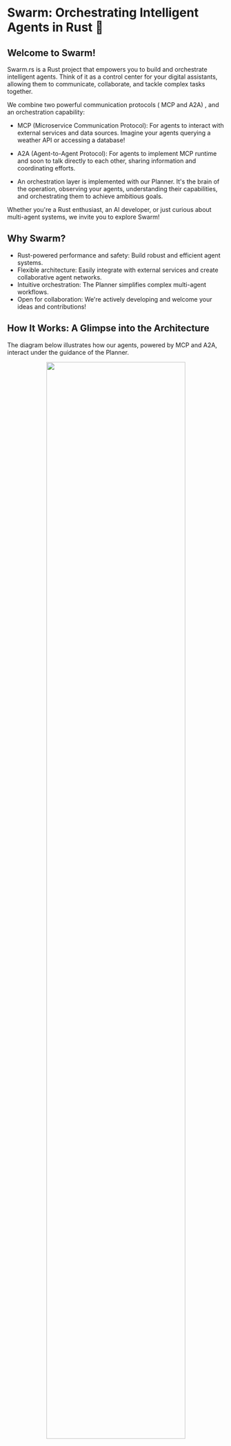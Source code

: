 # **Swarm: Orchestrating Intelligent Agents in Rust 🦀**

## **Welcome to Swarm\!**

Swarm.rs is a Rust project that empowers you to build and orchestrate intelligent agents. Think of it as a control center for your digital assistants, allowing them to communicate, collaborate, and tackle complex tasks together.

We combine two powerful communication protocols ( MCP and A2A) , and an orchestration capability:

* MCP (Microservice Communication Protocol): For agents to interact with external services and data sources. Imagine your agents querying a weather API or accessing a database\!  

* A2A (Agent-to-Agent Protocol): For agents to implement MCP runtime and soon to talk directly to each other, sharing information and coordinating efforts.

* An orchestration layer is implemented with our Planner. It's the brain of the operation, observing your agents, understanding their capabilities, and orchestrating them to achieve ambitious goals.

Whether you're a Rust enthusiast, an AI developer, or just curious about multi-agent systems, we invite you to explore Swarm\!

## **Why Swarm?**

* Rust-powered performance and safety: Build robust and efficient agent systems.  
* Flexible architecture: Easily integrate with external services and create collaborative agent networks.  
* Intuitive orchestration: The Planner simplifies complex multi-agent workflows.  
* Open for collaboration: We're actively developing and welcome your ideas and contributions\!

## **How It Works: A Glimpse into the Architecture**

The diagram below illustrates how our agents, powered by MCP and A2A, interact under the guidance of the Planner.

<p align="center" width="80%">
    <img width="80%" src="./documentation/swarm_architecture.png">
</p>

* MCP RunTime: Enable  agents to connect to the outside world (e.g., fetching real-time data, interacting with APIs).  

* A2A Agents: Agents that specialize in specific tasks, an can embed an MCP runtime. 

* Planner: The orchestrator that understands the overall goal, breaks it down, and directs the A2A agents to execute the plan.Through planner, agents can communicate with each other to achieve sub-goals.  

* When Planner is used as an A2A Planner Server, it can also enables recursivity, as well as more complex pattern.

If needed for experimentation purpose, an MCP Server is provided in the examples section.

## **Getting Started: Join the Swarm\!**

Ready to dive in? Here's how to get your first Swarm.rs components up and running.

### **Prerequisites**

To enable your agents to think and communicate, you'll need access to an OpenAI-compatible chat completion API.

* Our recommendation for speed: [Groq](https://api.groq.com/openai/v1/chat/completions) (we've had great success with the qwen/qwen3-32b model).  

* Also tested with: [Gemini](https://generativelanguage.googleapis.com/v1beta/openai/chat/completions).


### **Building swarm**

First, compile the workspace to ensure all dependencies are in sync:
```bash
cargo build --release
```

### **Configuration Details**

The configuration directory is your go-to for customizing agent behavior:

*   `agent_a2a_config.toml`: Configuration for A2A server agents. ( They can embed mcp agents)
*   `agent_mcp_config.toml`: Configuration for MCP runtime.
*   `agent_planner_config.toml`: Configuration for the planner stand alone agent, or planner a2a server agent.

LLM Models:  We've found `qwen/qwen3-32b` to be highly effective, especially for MCP interactions.  

Each model can access to its own LLM. The urls are parametrized in config files while API KEY needs to be injected at runtime.

To enable MCP features, you need to have an MCP server up and running. There is one in examples in case you need one for testing purpose


## **KickStart**

We created a launcher project , so that you can experiment easily launching Swarm Agents

* Swarm Launcher : [https://github.com/fcn06/swarm_launcher](https://github.com/fcn06/swarm_launcher) 

You will be able to launch an a2a agent ( with or without MCP capability), a simple planner, and a planner agent ( to enable recursivity)


## **Manual Launching of Agents**

Now, let's fire up some agents\!

* A2A Agent Server (your individual intelligent assistants):  
  You can run multiple A2A agents, each with its own configuration.  ( In the example, the a2a agent embeds a MCP agent )

```bash
  # Run compiled binary.
  # LLM_A2A_API_KEY (for normal agent) and LLM_MCP_API_KEY (for mcp embedded if any) needs to be defined upfront
  # They need to be compatible with llm_url defined in config file for a2a agents and mcp runtime(Gemini, Groq or whatever else that you use) 
  # You can define log level as well. Default Level is warn
  ./target/release/simple_agent_server --config-file "configuration/agent_a2a_config.toml" --log-level "warn"
```

* Planner (the orchestrator):  
  Ask the Planner to achieve a goal by providing a user query.  

```bash
  # Run compiled binary.
  # LLM_PLANNER_API_KEY needs to be defined upfront.
  # It needs to be compatible with llm url defined in config file for planner agent (Gemini, Groq or whatever else that you use) 
  # You can define log level as well. Default is warn
  ./target/release/planner_agent --user-query "What is the weather in Boston?" --log-level "info"
```
  *Remember to replace "What is the weather in Boston?" with your own query\!*


## **Under the Hood: Swarm.rs Crate Breakdown**

The swarm project is composed of several specialized sub-crates:

* `a2a_agent_backbone`: The core of the framework. Implement an A2A agent server that can if needed incorporate MCP runtime for external interactions. It can be connected to its own LLM 
* `a2a_planner_backbone`: The brain for the A2A Planner. It connects to declared A2A agents, understands their skills, creates a plan, and executes it to achieve your goals. Available as a standalone agent, as well as an A2A agent server. It can be connected to its own LLM 
* `configuration`: Manages all your Swarm.rs configuration files.  
* `llm_api`: Provides a convenient interface for interacting with various Large Language Models via an OpenAI-compatible API.  
* `mcp_agent_backbone`: A runtime to interact with MCP server. Designed to be integrated into an A2A agent, granting him capability to connect to external set of tools. The MCP runtime can be connected to its own LLM. Note: An external mcp\_server (like the illustrative project or Apify) is needed for these agents to function.  
* `agent_discovery_service`: An http service. Each agent register to this service. It then exposes an endpoint to list all available agents.  
* `examples`: Contain mulitple illustrative examples to interact with swarm
    * `mcp_agent_endpoint`: A testing utility for MCP runtime to receive and process requests through a MCP server. 
    * `mcp_server`: A MCP server exposing three tools, mostly for testing purpose. 

## **Road Ahead & How You Can Contribute**

Swarm.rs is a project born out of discovery and exploration\! While not production-ready, it's a fantastic playground for understanding how these protocols can be combined to build powerful agentic systems.

We're continuously working on improvements, including:

* Implementation of a Bi-Directional agent, that will be able to use his tools and also other available agents to fulfill its requests
* Implementation of a simple UI for testing purpose, to interact with an a2a agent ( simple server  or planner server)
* Refactoring: Continuously improving code clarity and maintainability.  
* Unit Tests: Enhancing robustness and reliability.

We're eager for your comments, suggestions, and contributions\! Whether it's a bug report, a feature idea, or a pull request, your input helps shape the future of Swarm.rs.

## **Special Thanks**

We heavily rely on and appreciate the fantastic work of these actively developed crates:

* MCP Protocol: [https://github.com/modelcontextprotocol/rust-sdk](https://github.com/modelcontextprotocol/rust-sdk)  
* A2A Protocol: [https://github.com/EmilLindfors/a2a-rs](https://github.com/EmilLindfors/a2a-rs)

*Note: Due to their active development, we might occasionally pin to specific commits in Cargo.toml to maintain stability.*
